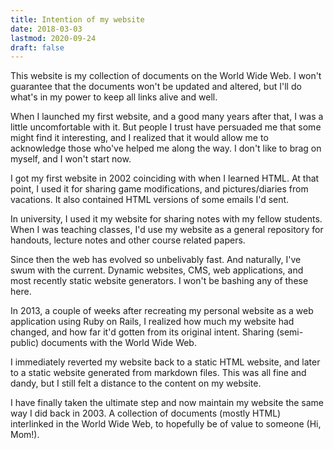 ```yaml
---
title: Intention of my website
date: 2018-03-03
lastmod: 2020-09-24
draft: false
---
```


This website is my collection of documents on the World Wide Web. I won't
guarantee that the documents won't be updated and altered, but I'll do what's
in my power to keep all links alive and well.

When I launched my first website, and a good many years after that, I was a
little uncomfortable with it. But people I trust have persuaded me that some
might find it interesting, and I realized that it would allow me to
acknowledge those who've helped me along the way. I don't like to brag on
myself, and I won't start now.

I got my first website in 2002 coinciding with when I learned HTML. At that
point, I used it for sharing game modifications, and pictures/diaries from
vacations. It also contained HTML versions of some emails I'd sent.

In university, I used it my website for sharing notes with my fellow students.
When I was teaching classes, I'd use my website as a general repository for
handouts, lecture notes and other course related papers.

Since then the web has evolved so unbelivably fast. And naturally, I've swum
with the current. Dynamic websites, CMS, web applications, and most recently
static website generators. I won't be bashing any of these here.

In 2013, a couple of weeks after recreating my personal website as a web
application using Ruby on Rails, I realized how much my website had changed,
and how far it'd gotten from its original intent. Sharing (semi-public)
documents with the World Wide Web.

I immediately reverted my website back to a static HTML website, and later to
a static website generated from markdown files. This was all fine and dandy,
but I still felt a distance to the content on my website.

I have finally taken the ultimate step and now maintain my website the same
way I did back in 2003. A collection of documents (mostly HTML) interlinked in
the World Wide Web, to hopefully be of value to someone (Hi, Mom!).
